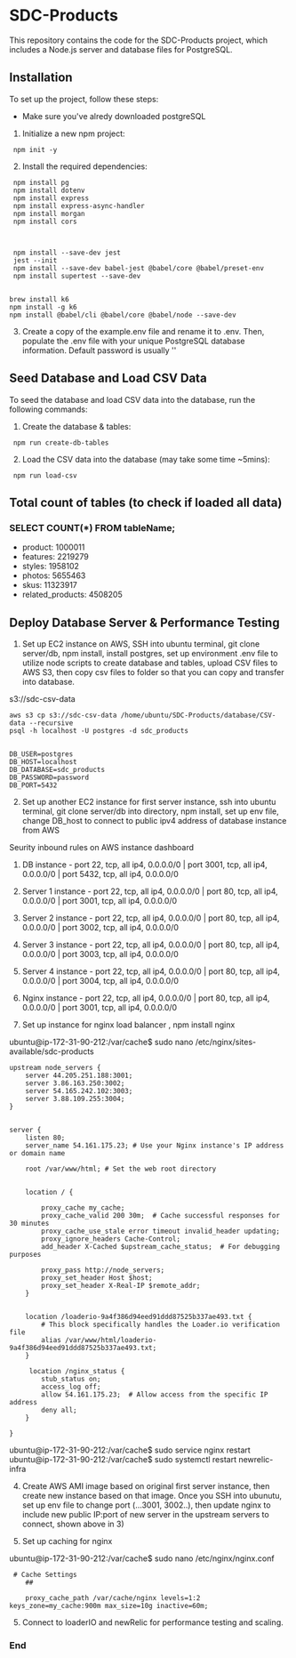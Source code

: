 # SDC-Products
This repository contains the code for the SDC-Products project, which includes a Node.js server and database files for PostgreSQL.

## Installation
To set up the project, follow these steps:
- Make sure you've alredy downloaded postgreSQL

1) Initialize a new npm project:
```shell
 npm init -y
```
2) Install the required dependencies:
```shell
 npm install pg
 npm install dotenv
 npm install express
 npm install express-async-handler
 npm install morgan
 npm install cors



 npm install --save-dev jest
 jest --init
 npm install --save-dev babel-jest @babel/core @babel/preset-env
 npm install supertest --save-dev


brew install k6
npm install -g k6
npm install @babel/cli @babel/core @babel/node --save-dev

```
3) Create a copy of the example.env file and rename it to .env. Then, populate the .env file with your unique PostgreSQL database information. Default password is usually ''

## Seed Database and Load CSV Data
To seed the database and load CSV data into the database, run the following commands:

1) Create the database & tables:
```shell
 npm run create-db-tables
``````
2) Load the CSV data into the database (may take some time ~5mins):
```shell
 npm run load-csv
```
## Total count of tables (to check if loaded all data)
### SELECT COUNT(*) FROM tableName;
- product:  1000011
- features:  2219279
- styles: 1958102
- photos: 5655463
- skus: 11323917
- related_products: 4508205




## Deploy Database Server & Performance Testing

1) Set up EC2 instance on AWS, SSH into ubuntu terminal, git clone server/db, npm install, install postgres, set up environment .env file to utilize node scripts to create database and tables, upload CSV files to AWS S3, then copy csv files to folder so that you can copy and transfer into database.

s3://sdc-csv-data

```
aws s3 cp s3://sdc-csv-data /home/ubuntu/SDC-Products/database/CSV-data --recursive
psql -h localhost -U postgres -d sdc_products


DB_USER=postgres
DB_HOST=localhost
DB_DATABASE=sdc_products
DB_PASSWORD=password
DB_PORT=5432

```

2) Set up another EC2 instance for first server instance, ssh into ubuntu terminal, git clone server/db into directory, npm install, set up env file, change DB_host to connect to public ipv4 address of database instance from AWS

Seurity inbound rules on AWS instance dashboard
1) DB instance - port 22, tcp, all ip4, 0.0.0.0/0 | port 3001, tcp, all ip4, 0.0.0.0/0 | port 5432, tcp, all ip4, 0.0.0.0/0
2) Server 1 instance - port 22, tcp, all ip4, 0.0.0.0/0 | port 80, tcp, all ip4, 0.0.0.0/0 | port 3001, tcp, all ip4, 0.0.0.0/0
3) Server 2 instance - port 22, tcp, all ip4, 0.0.0.0/0 | port 80, tcp, all ip4, 0.0.0.0/0 | port 3002, tcp, all ip4, 0.0.0.0/0
4) Server 3 instance - port 22, tcp, all ip4, 0.0.0.0/0 | port 80, tcp, all ip4, 0.0.0.0/0 | port 3003, tcp, all ip4, 0.0.0.0/0
5) Server 4 instance - port 22, tcp, all ip4, 0.0.0.0/0 | port 80, tcp, all ip4, 0.0.0.0/0 | port 3004, tcp, all ip4, 0.0.0.0/0
6) Nginx instance - port 22, tcp, all ip4, 0.0.0.0/0 | port 80, tcp, all ip4, 0.0.0.0/0 | port 3001, tcp, all ip4, 0.0.0.0/0


3) Set up instance for nginx load balancer , npm install nginx

ubuntu@ip-172-31-90-212:/var/cache$ sudo nano /etc/nginx/sites-available/sdc-products
```
upstream node_servers {
    server 44.205.251.188:3001;
    server 3.86.163.250:3002;
    server 54.165.242.102:3003;
    server 3.88.109.255:3004;
}


server {
    listen 80;
    server_name 54.161.175.23; # Use your Nginx instance's IP address or domain name

    root /var/www/html; # Set the web root directory


    location / {

        proxy_cache my_cache;
        proxy_cache_valid 200 30m;  # Cache successful responses for 30 minutes
        proxy_cache_use_stale error timeout invalid_header updating;
        proxy_ignore_headers Cache-Control;
        add_header X-Cached $upstream_cache_status;  # For debugging purposes

        proxy_pass http://node_servers;
        proxy_set_header Host $host;
        proxy_set_header X-Real-IP $remote_addr;
    }


    location /loaderio-9a4f386d94eed91ddd87525b337ae493.txt {
        # This block specifically handles the Loader.io verification file
        alias /var/www/html/loaderio-9a4f386d94eed91ddd87525b337ae493.txt;
    }

     location /nginx_status {
        stub_status on;
        access_log off;
        allow 54.161.175.23;  # Allow access from the specific IP address
        deny all;
    }

}

```
ubuntu@ip-172-31-90-212:/var/cache$ sudo service nginx restart
ubuntu@ip-172-31-90-212:/var/cache$ sudo systemctl restart newrelic-infra


4) Create AWS AMI image based on original first server instance, then create new instance based on that image. Once you SSH into ubunutu, set up env file to change port (...3001, 3002..), then update nginx to include new public IP:port of new server in the upstream servers to connect, shown above in 3)

5) Set up caching for nginx

ubuntu@ip-172-31-90-212:/var/cache$ sudo nano /etc/nginx/nginx.conf
```
 # Cache Settings
    ##

    proxy_cache_path /var/cache/nginx levels=1:2 keys_zone=my_cache:900m max_size=10g inactive=60m;
```

5) Connect to loaderIO and newRelic for performance testing and scaling.



### End
